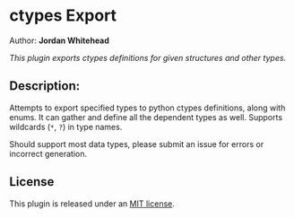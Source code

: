 # ctypes Export
Author: **Jordan Whitehead**

_This plugin exports ctypes definitions for given structures and other types._

## Description:
Attempts to export specified types to python ctypes definitions, along with enums. It can gather and define all the dependent types as well.
Supports wildcards (`*`, `?`) in type names.

Should support most data types, please submit an issue for errors or incorrect generation.

## License

This plugin is released under an [MIT license](./LICENSE).

